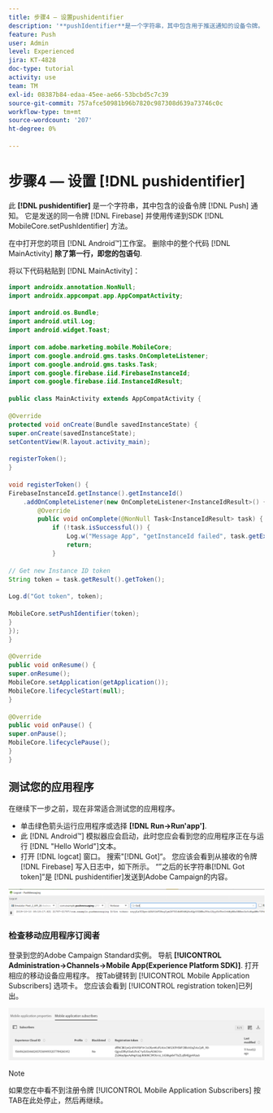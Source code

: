 ```yaml
---
title: 步骤4 — 设置pushidentifier
description: '**pushIdentifier**是一个字符串，其中包含用于推送通知的设备令牌。 它与Firebase发送的令牌相同，并使用MobileCore.setPushIdentifier方法传递到SDK。'
feature: Push
user: Admin
level: Experienced
jira: KT-4828
doc-type: tutorial
activity: use
team: TM
exl-id: 08387b84-edaa-45ee-ae66-53bcbd5c7c39
source-git-commit: 757afce50981b96b7820c987308d639a73746c0c
workflow-type: tm+mt
source-wordcount: '207'
ht-degree: 0%

---
```


# 步骤4 — 设置 [!DNL pushidentifier]

此 **[!DNL pushidentifier]** 是一个字符串，其中包含的设备令牌 [!DNL Push] 通知。 它是发送的同一令牌 [!DNL Firebase] 并使用传递到SDK [!DNL MobileCore.setPushIdentifier] 方法。

在中打开您的项目 [!DNL Android™]工作室。 删除中的整个代码 [!DNL MainActivity] **除了第一行，即您的包语句**.

将以下代码粘贴到 [!DNL MainActivity]：

<!--
Removed `{.line-numbers}` below
-->

```java
import androidx.annotation.NonNull;
import androidx.appcompat.app.AppCompatActivity;

import android.os.Bundle;
import android.util.Log;
import android.widget.Toast;

import com.adobe.marketing.mobile.MobileCore;
import com.google.android.gms.tasks.OnCompleteListener;
import com.google.android.gms.tasks.Task;
import com.google.firebase.iid.FirebaseInstanceId;
import com.google.firebase.iid.InstanceIdResult;

public class MainActivity extends AppCompatActivity {

@Override
protected void onCreate(Bundle savedInstanceState) {
super.onCreate(savedInstanceState);
setContentView(R.layout.activity_main);

registerToken();
}

void registerToken() {
FirebaseInstanceId.getInstance().getInstanceId()
    .addOnCompleteListener(new OnCompleteListener<InstanceIdResult>() {
        @Override
        public void onComplete(@NonNull Task<InstanceIdResult> task) {
            if (!task.isSuccessful()) {
                Log.w("Message App", "getInstanceId failed", task.getException());
                return;
            }

// Get new Instance ID token
String token = task.getResult().getToken();

Log.d("Got token", token);

MobileCore.setPushIdentifier(token);
}
});
}

@Override
public void onResume() {
super.onResume();
MobileCore.setApplication(getApplication());
MobileCore.lifecycleStart(null);
}

@Override
public void onPause() {
super.onPause();
MobileCore.lifecyclePause();
}
}
```

## 测试您的应用程序

在继续下一步之前，现在非常适合测试您的应用程序。

* 单击绿色箭头运行应用程序或选择 **[!DNL Run->Run'app']**.
* 此 [!DNL Android™] 模拟器应会启动，此时您应会看到您的应用程序正在与运行 [!DNL "Hello World"]文本。
* 打开 [!DNL logcat] 窗口。 搜索&quot;[!DNL Got]“。 您应该会看到从接收的令牌 [!DNL Firebase] 写入日志中，如下所示。 “”之后的长字符串[!DNL Got token]”是 [!DNL pushidentifier]发送到Adobe Campaign的内容。

![logcat-token](assets/logcat-got-token.PNG)

### 检查移动应用程序订阅者

登录到您的Adobe Campaign Standard实例。
导航 **[!UICONTROL Administration->Channels->Mobile App(Experience Platform SDK)]**. 打开相应的移动设备应用程序。 按Tab键转到 [!UICONTROL Mobile Application Subscribers] 选项卡。 您应该会看到 [!UICONTROL registration token]已列出。

![移动应用程序订阅者](assets/mobile-application-subscribers.PNG)

>[!NOTE]
>
>如果您在中看不到注册令牌 [!UICONTROL Mobile Application Subscribers] 按TAB在此处停止，然后再继续。
